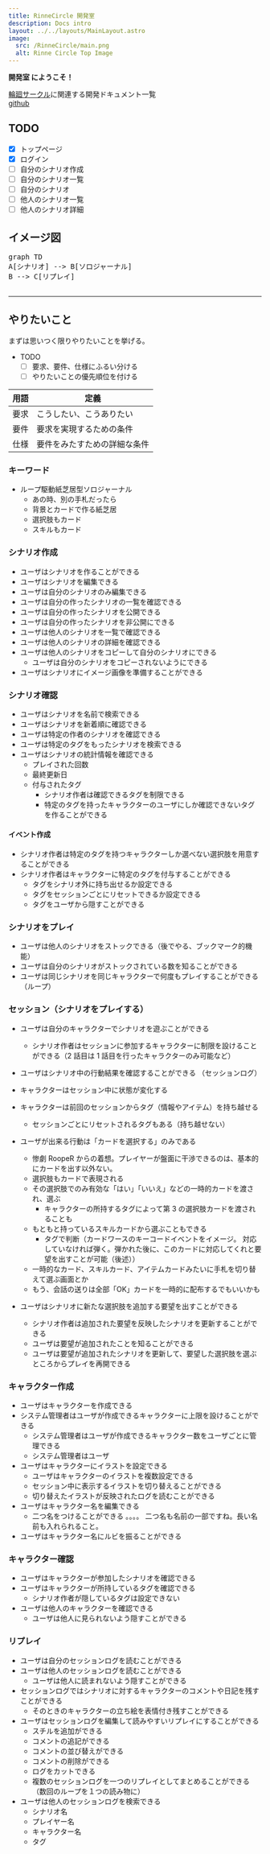 ```yaml
---
title: RinneCircle 開発室
description: Docs intro
layout: ../../layouts/MainLayout.astro
image:
  src: /RinneCircle/main.png
  alt: Rinne Circle Top Image
---
```


**開発室 にようこそ！**

[輪廻サークル](https://rinne.eisei-teien.ml/rinne-circle-builder/)に関連する開発ドキュメント一覧  
[github](https://github.com/hibohiboo/RinneCircle)

## TODO

- [x] トップページ
- [x] ログイン
- [ ] 自分のシナリオ作成
- [ ] 自分のシナリオ一覧
- [ ] 自分のシナリオ
- [ ] 他人のシナリオ一覧
- [ ] 他人のシナリオ詳細

## イメージ図

<pre class="mermaid">
graph TD
A[シナリオ] --> B[ソロジャーナル]
B --> C[リプレイ]

</pre>

---

## やりたいこと

まずは思いつく限りやりたいことを挙げる。

- TODO
  - [ ] 要求、要件、仕様にふるい分ける
  - [ ] やりたいことの優先順位を付ける

| 用語 | 定義                         |
| ---- | ---------------------------- |
| 要求 | こうしたい、こうありたい     |
| 要件 | 要求を実現するための条件     |
| 仕様 | 要件をみたすための詳細な条件 |

### キーワード

- ループ駆動紙芝居型ソロジャーナル
  - あの時、別の手札だったら
  - 背景とカードで作る紙芝居
  - 選択肢もカード
  - スキルもカード

### シナリオ作成

- ユーザはシナリオを作ることができる
- ユーザはシナリオを編集できる
- ユーザは自分のシナリオのみ編集できる
- ユーザは自分の作ったシナリオの一覧を確認できる
- ユーザは自分の作ったシナリオを公開できる
- ユーザは自分の作ったシナリオを非公開にできる
- ユーザは他人のシナリオを一覧で確認できる
- ユーザは他人のシナリオの詳細を確認できる
- ユーザは他人のシナリオをコピーして自分のシナリオにできる
  - ユーザは自分のシナリオをコピーされないようにできる
- ユーザはシナリオにイメージ画像を準備することができる

### シナリオ確認

- ユーザはシナリオを名前で検索できる
- ユーザはシナリオを新着順に確認できる
- ユーザは特定の作者のシナリオを確認できる
- ユーザは特定のタグをもったシナリオを検索できる
- ユーザはシナリオの統計情報を確認できる
  - プレイされた回数
  - 最終更新日
  - 付与されたタグ
    - シナリオ作者は確認できるタグを制限できる
    - 特定のタグを持ったキャラクターのユーザにしか確認できないタグを作ることができる

#### イベント作成

- シナリオ作者は特定のタグを持つキャラクターしか選べない選択肢を用意することができる
- シナリオ作者はキャラクターに特定のタグを付与することができる
  - タグをシナリオ外に持ち出せるか設定できる
  - タグをセッションごとにリセットできるか設定できる
  - タグをユーザから隠すことができる

### シナリオをプレイ

- ユーザは他人のシナリオをストックできる（後でやる、ブックマーク的機能）
- ユーザは自分のシナリオがストックされている数を知ることができる
- ユーザは同じシナリオを同じキャラクターで何度もプレイすることができる（ループ）

### セッション（シナリオをプレイする）

- ユーザは自分のキャラクターでシナリオを遊ぶことができる
  - シナリオ作者はセッションに参加するキャラクターに制限を設けることができる（2 話目は 1 話目を行ったキャラクターのみ可能など）
- ユーザはシナリオ中の行動結果を確認することができる （セッションログ）
- キャラクターはセッション中に状態が変化する
- キャラクターは前回のセッションからタグ（情報やアイテム）を持ち越せる
  - セッションごとにリセットされるタグもある（持ち越せない）
- ユーザが出来る行動は「カードを選択する」のみである

  - 惨劇 RoopeR からの着想。プレイヤーが盤面に干渉できるのは、基本的にカードを出す以外ない。
  - 選択肢もカードで表現される
  - その選択肢でのみ有効な「はい」「いいえ」などの一時的カードを渡され、選ぶ
    - キャラクターの所持するタグによって第 3 の選択肢カードを渡されることも
  - もともと持っているスキルカードから選ぶこともできる
    - タグで判断（カードワースのキーコードイベントをイメージ。 対応していなければ弾く。弾かれた後に、このカードに対応してくれと要望を出すことが可能（後述））
  - 一時的なカード、スキルカード、アイテムカードみたいに手札を切り替えて選ぶ画面とか
  - もう、会話の送りは全部「OK」カードを一時的に配布するでもいいかも

- ユーザはシナリオに新たな選択肢を追加する要望を出すことができる
  - シナリオ作者は追加された要望を反映したシナリオを更新することができる
  - ユーザは要望が追加されたことを知ることができる
  - ユーザは要望が追加されたシナリオを更新して、要望した選択肢を選ぶところからプレイを再開できる

### キャラクター作成

- ユーザはキャラクターを作成できる
- システム管理者はユーザが作成できるキャラクターに上限を設けることができる
  - システム管理者はユーザが作成できるキャラクター数をユーザごとに管理できる
  - システム管理者はユーザ
- ユーザはキャラクターにイラストを設定できる
  - ユーザはキャラクターのイラストを複数設定できる
  - セッション中に表示するイラストを切り替えることができる
  - 切り替えたイラストが反映されたログを読むことができる
- ユーザはキャラクター名を編集できる
  - 二つ名をつけることができる 。。。。 二つ名も名前の一部ですね。長い名前も入れられること。
- ユーザはキャラクター名にルビを振ることができる

### キャラクター確認

- ユーザはキャラクターが参加したシナリオを確認できる
- ユーザはキャラクターが所持しているタグを確認できる
  - シナリオ作者が隠しているタグは設定できない
- ユーザは他人のキャラクターを確認できる
  - ユーザは他人に見られないよう隠すことができる

### リプレイ

- ユーザは自分のセッションログを読むことができる
- ユーザは他人のセッションログを読むことができる
  - ユーザは他人に読まれないよう隠すことができる
- セッションログではシナリオに対するキャラクターのコメントや日記を残すことができる
  - そのときのキャラクターの立ち絵を表情付き残すことができる
- ユーザはセッションログを編集して読みやすいリプレイにすることができる
  - スチルを追加ができる
  - コメントの追記ができる
  - コメントの並び替えができる
  - コメントの削除ができる
  - ログをカットできる
  - 複数のセッションログを一つのリプレイとしてまとめることができる （数回のループを１つの読み物に）
- ユーザは他人のセッションログを検索できる
  - シナリオ名
  - プレイヤー名
  - キャラクター名
  - タグ
